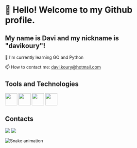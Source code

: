 # 👋 Hello! Welcome to my Github profile.
## My name is Davi and my nickname is "davikoury"!

 🌱 I'm currently learning GO and Python
 
 📫 How to contact me: davi.koury@hotmail.com


## Tools and Technologies
<img loading="lazy" src="https://cdn.jsdelivr.net/gh/devicons/devicon@latest/icons/python/python-original.svg" width="40" height="40"/> <img loading="lazy" src="https://cdn.jsdelivr.net/gh/devicons/devicon@latest/icons/go/go-original.svg" width="40" height="40"/> <img loading="lazy" src="https://cdn.jsdelivr.net/gh/devicons/devicon@latest/icons/linux/linux-original.svg" width="40" height="40"/> <img loading="lazy" src="https://cdn.jsdelivr.net/gh/devicons/devicon@latest/icons/azuresqldatabase/azuresqldatabase-original.svg" width="40" height="40"/>

      
## Contacts
<div>
<a href = "mailto:davi.koury@hotmail.com"><img loading="lazy" src="https://img.shields.io/badge/Microsoft_Outlook-0078D4?style=for-the-badge&logo=microsoft-outlook&logoColor=white" target="_blank"></a>
<a href="https://www.linkedin.com/in/davikoury" target="_blank"><img loading="lazy" src="https://img.shields.io/badge/-LinkedIn-%230077B5?style=for-the-badge&logo=linkedin&logoColor=white" target="_blank"></a>   
</div>


![Snake animation](https://github.com/davikoury/davikoury/blob/output/github-contribution-grid-snake.svg)


<!-- ### Olá! Eu sou o Davi Koury 👋

[![LinkedIn](https://img.shields.io/badge/LinkedIn-0077B5?style=for-the-badge&logo=linkedin&logoColor=white)](https://www.linkedin.com/in/davikoury/)

![Davi Koury GitHub stats](https://github-readme-stats.vercel.app/api?username=davikoury&show_icons=true&theme=radical)

[![Top Langs](https://github-readme-stats.vercel.app/api/top-langs/?username=davikoury)](https://github.com/anuraghazra/github-readme-stats)

## Tecnologias que eu uso no meu dia a dia 🔥

<div style="display: inline_block"><br/> 
<img align="center" alt="python" src= "https://img.shields.io/badge/Python-3776AB?style=for-the-badge&logo=python&logoColor=white"/>
<div style="display: inline_block"><br/> 
<img align="center" alt="HTML" src= "https://img.shields.io/badge/HTML-239120?style=for-the-badge&logo=html5&logoColor=white"/>
<div style="display: inline_block"><br/> 
<img align="center" alt="CSS" src= "https://img.shields.io/badge/CSS-239120?&style=for-the-badge&logo=css3&logoColor=white"/>
<div style="display: inline_block"><br/> 
<img align="center" alt="JavaScript" src= "https://img.shields.io/badge/JavaScript-F7DF1E?style=for-the-badge&logo=javascript&logoColor=black"/>
<div style="display: inline_block"><br/> 
<img align="center" alt="MySQL" src= "https://img.shields.io/badge/MySQL-00000F?style=for-the-badge&logo=mysql&logoColor=white"/>
-->


